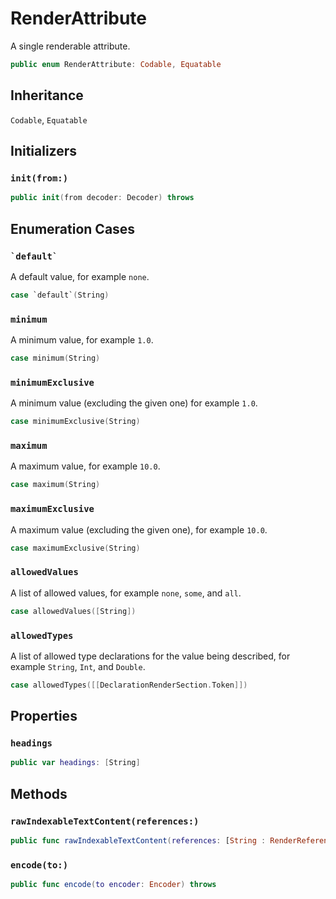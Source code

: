 # RenderAttribute

A single renderable attribute.

``` swift
public enum RenderAttribute: Codable, Equatable 
```

## Inheritance

`Codable`, `Equatable`

## Initializers

### `init(from:)`

``` swift
public init(from decoder: Decoder) throws 
```

## Enumeration Cases

### `` `default` ``

A default value, for example `none`.

``` swift
case `default`(String)
```

### `minimum`

A minimum value, for example `1.0`.

``` swift
case minimum(String)
```

### `minimumExclusive`

A minimum value (excluding the given one) for example `1.0`.

``` swift
case minimumExclusive(String)
```

### `maximum`

A maximum value, for example `10.0`.

``` swift
case maximum(String)
```

### `maximumExclusive`

A maximum value (excluding the given one), for example `10.0`.

``` swift
case maximumExclusive(String)
```

### `allowedValues`

A list of allowed values, for example `none`, `some`, and `all`.

``` swift
case allowedValues([String])
```

### `allowedTypes`

A list of allowed type declarations for the value being described,
for example `String`, `Int`, and `Double`.

``` swift
case allowedTypes([[DeclarationRenderSection.Token]])
```

## Properties

### `headings`

``` swift
public var headings: [String] 
```

## Methods

### `rawIndexableTextContent(references:)`

``` swift
public func rawIndexableTextContent(references: [String : RenderReference]) -> String 
```

### `encode(to:)`

``` swift
public func encode(to encoder: Encoder) throws 
```
